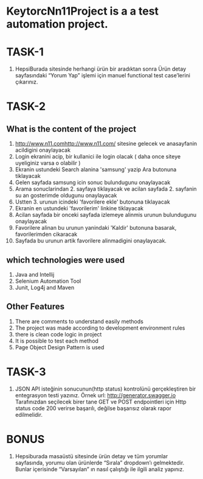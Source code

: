 # KeytorcNn11Project is a a test automation project.

# TASK-1
1. HepsiBurada sitesinde herhangi ürün bir aradıktan sonra Ürün detay sayfasındaki “Yorum Yap” işlemi için manuel functional test case’lerini çıkarınız.

# TASK-2
## What is the content of the project
1. http://www.n11.com<http://www.n11.com/> sitesine gelecek ve anasayfanin acildigini onaylayacak
2. Login ekranini acip, bir kullanici ile login olacak ( daha once siteye uyeliginiz varsa o olabilir )
3. Ekranin ustundeki Search alanina 'samsung' yazip Ara butonuna tiklayacak 
4. Gelen sayfada samsung icin sonuc bulundugunu onaylayacak 
5. Arama sonuclarindan 2. sayfaya tiklayacak ve acilan sayfada 2. sayfanin su an gosterimde oldugunu onaylayacak
6. Ustten 3. urunun icindeki 'favorilere ekle' butonuna tiklayacak 
7. Ekranin en ustundeki 'favorilerim' linkine tiklayacak 
8. Acilan sayfada bir onceki sayfada izlemeye alinmis urunun bulundugunu onaylayacak
9. Favorilere alinan bu urunun yanindaki 'Kaldir' butonuna basarak, favorilerimden cikaracak
10. Sayfada bu urunun artik favorilere alinmadigini onaylayacak.  

## which technologies were used
1. Java and Intellij
2. Selenium Automation Tool 
3. Junit, Log4j and Maven

## Other Features
1. There are comments to understand easily methods
2. The project was made according to development environment rules
3. there is clean code logic in project
4. It is possible to test each method
5. Page Object Design Pattern is used

# TASK-3
1. JSON API isteğinin sonucunun(http status) kontrolünü gerçekleştiren bir entegrasyon testi yazınız. Örnek url: http://generator.swagger.io Tarafınızdan seçilecek birer tane GET ve POST endpointleri için Http status code 200 verirse başarılı, değilse başarısız olarak rapor edilmelidir.

# BONUS
1. Hepsiburada masaüstü sitesinde ürün detay ve tüm yorumlar sayfasında, yorumu olan ürünlerde “Sırala” dropdown’ı gelmektedir. Bunlar içerisinde “Varsayılan” ın nasıl çalıştığı ile ilgili analiz yapınız.